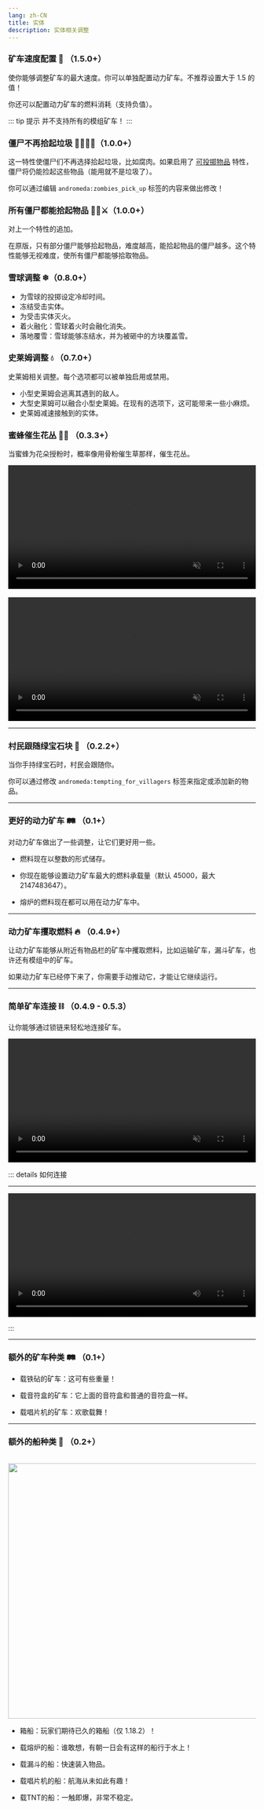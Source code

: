 ```yaml
---
lang: zh-CN
title: 实体
description: 实体相关调整
---
```


### 矿车速度配置 💨 （1.5.0+）

使你能够调整矿车的最大速度。你可以单独配置动力矿车。不推荐设置大于 1.5 的值！

你还可以配置动力矿车的燃料消耗（支持负值）。

::: tip 提示
并不支持所有的模组矿车！
:::

### 僵尸不再拾起垃圾 🧟‍♀️❌🚮（1.0.0+）

这一特性使僵尸们不再选择拾起垃圾，比如腐肉。如果启用了 [可投掷物品](/mechanics/#throwable-items-🥏-0-5-0) 特性，僵尸将仍能捡起这些物品（能用就不是垃圾了）。

你可以通过编辑 `andromeda:zombies_pick_up` 标签的内容来做出修改！

### 所有僵尸都能拾起物品 🧟‍♂️⚔（1.0.0+）

对上一个特性的追加。

在原版，只有部分僵尸能够拾起物品，难度越高，能拾起物品的僵尸越多。这个特性能够无视难度，使所有僵尸都能够拾取物品。

### 雪球调整 ❄（0.8.0+）

* 为雪球的投掷设定冷却时间。
* 冻结受击实体。
* 为受击实体灭火。
* 着火融化：雪球着火时会融化消失。
* 落地覆雪：雪球能够冻结水，并为被砸中的方块覆盖雪。

### 史莱姆调整 💧 （0.7.0+）

史莱姆相关调整。每个选项都可以被单独启用或禁用。

* 小型史莱姆会逃离其遇到的敌人。
* 大型史莱姆可以融合小型史莱姆。在现有的选项下，这可能带来一些小麻烦。
* 史莱姆减速接触到的实体。

### 蜜蜂催生花丛 🌺🐝 （0.3.3+）

当蜜蜂为花朵授粉时，概率像用骨粉催生草那样，催生花丛。

<video style="display: block; margin-left: auto; margin-right: auto; max-width: 100%;" width="520" muted autoplay loop>
  <source src="/videos/bee_flowers.webm" type="video/mp4">
  你的浏览器不支持视频标签。
</video>
<br/>
<video style="display: block; margin-left: auto; margin-right: auto; max-width: 100%;" width="520" muted autoplay loop>
  <source src="/videos/bee_double_flowers.webm" type="video/mp4">
  你的浏览器不支持视频标签。
</video>

***
### 村民跟随绿宝石块 💎 （0.2.2+）

当你手持绿宝石时，村民会跟随你。

你可以通过修改 `andromeda:tempting_for_villagers` 标签来指定或添加新的物品。

***
### 更好的动力矿车 🛤️ （0.1+）

对动力矿车做出了一些调整，让它们更好用一些。

- 燃料现在以整数的形式储存。

- 你现在能够设置动力矿车最大的燃料承载量（默认 45000，最大 2147483647）。

- 熔炉的燃料现在都可以用在动力矿车中。

***
### 动力矿车攫取燃料 🔥 （0.4.9+）

让动力矿车能够从附近有物品栏的矿车中攫取燃料，比如运输矿车，漏斗矿车，也许还有模组中的矿车。

如果动力矿车已经停下来了，你需要手动推动它，才能让它继续运行。

***
### 简单矿车连接 ⛓ （0.4.9 - 0.5.3）

让你能够通过锁链来轻松地连接矿车。

<video style="display: block; margin-left: auto; margin-right: auto; max-width: 100%;" width="520" muted autoplay loop>
  <source src="/videos/cart_linking.webm" type="video/mp4">
  你的浏览器不支持视频标签。
</video>

::: details 如何连接

***

<video style="display: block; margin-left: auto; margin-right: auto; max-width: 100%;" width="520" controls>
  <source src="/videos/linking.webm" type="video/mp4">
  你的浏览器不支持视频标签。
</video>

:::

***
### 额外的矿车种类 🛤️ （0.1+）

- 载铁砧的矿车：这可有些重量！

- 载音符盒的矿车：它上面的音符盒和普通的音符盒一样。

- 载唱片机的矿车：欢歌载舞！

***
### 额外的船种类 🛶 （0.2+）

<br/>
<img style="display: block; margin-left: auto; margin-right: auto;" src="/images/boats.webp" width="520">

* 箱船：玩家们期待已久的箱船（仅 1.18.2）！

* 载熔炉的船：谁敢想，有朝一日会有这样的船行于水上！

* 载漏斗的船：快速装入物品。

* 载唱片机的船：航海从未如此有趣！

* 载TNT的船：一触即爆，非常不稳定。
